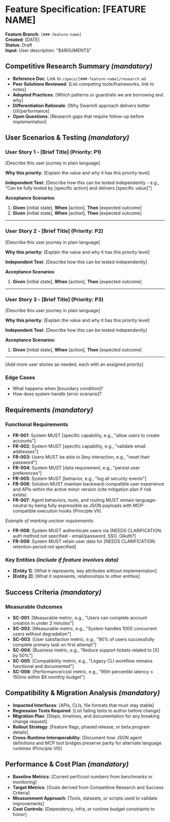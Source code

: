 # Feature Specification: [FEATURE NAME]

**Feature Branch**: `[###-feature-name]`  
**Created**: [DATE]  
**Status**: Draft  
**Input**: User description: "$ARGUMENTS"

## Competitive Research Summary *(mandatory)*

- **Reference Doc**: Link to `/specs/[###-feature-name]/research.md`
- **Peer Solutions Reviewed**: [List competing tools/frameworks, link to notes]
- **Adopted Practices**: [Which patterns or guardrails we are borrowing and why]
- **Differentiation Rationale**: [Why SwarmX approach delivers better UX/performance]
- **Open Questions**: [Research gaps that require follow-up before implementation]

## User Scenarios & Testing *(mandatory)*

<!--
  IMPORTANT: User stories should be PRIORITIZED as user journeys ordered by importance.
  Each user story/journey must be INDEPENDENTLY TESTABLE - meaning if you implement just ONE of them,
  you should still have a viable MVP (Minimum Viable Product) that delivers value.
  
  Assign priorities (P1, P2, P3, etc.) to each story, where P1 is the most critical.
  Think of each story as a standalone slice of functionality that can be:
  - Developed independently
  - Tested independently
  - Deployed independently
  - Demonstrated to users independently
-->

### User Story 1 - [Brief Title] (Priority: P1)

[Describe this user journey in plain language]

**Why this priority**: [Explain the value and why it has this priority level]

**Independent Test**: [Describe how this can be tested independently - e.g., "Can be fully tested by [specific action] and delivers [specific value]"]

**Acceptance Scenarios**:

1. **Given** [initial state], **When** [action], **Then** [expected outcome]
2. **Given** [initial state], **When** [action], **Then** [expected outcome]

---

### User Story 2 - [Brief Title] (Priority: P2)

[Describe this user journey in plain language]

**Why this priority**: [Explain the value and why it has this priority level]

**Independent Test**: [Describe how this can be tested independently]

**Acceptance Scenarios**:

1. **Given** [initial state], **When** [action], **Then** [expected outcome]

---

### User Story 3 - [Brief Title] (Priority: P3)

[Describe this user journey in plain language]

**Why this priority**: [Explain the value and why it has this priority level]

**Independent Test**: [Describe how this can be tested independently]

**Acceptance Scenarios**:

1. **Given** [initial state], **When** [action], **Then** [expected outcome]

---

[Add more user stories as needed, each with an assigned priority]

### Edge Cases

<!--
  ACTION REQUIRED: The content in this section represents placeholders.
  Fill them out with the right edge cases.
-->

- What happens when [boundary condition]?
- How does system handle [error scenario]?

## Requirements *(mandatory)*

<!--
  ACTION REQUIRED: The content in this section represents placeholders.
  Fill them out with the right functional requirements.
-->

### Functional Requirements

- **FR-001**: System MUST [specific capability, e.g., "allow users to create accounts"]
- **FR-002**: System MUST [specific capability, e.g., "validate email addresses"]  
- **FR-003**: Users MUST be able to [key interaction, e.g., "reset their password"]
- **FR-004**: System MUST [data requirement, e.g., "persist user preferences"]
- **FR-005**: System MUST [behavior, e.g., "log all security events"]
- **FR-006**: Solution MUST maintain backward-compatible user experience and APIs within the active minor version (cite mitigation plan if risk exists)
- **FR-007**: Agent behaviors, tools, and routing MUST remain language-neutral by being fully expressible as JSON payloads with MCP-compatible execution hooks (Principle VII).

*Example of marking unclear requirements:*

- **FR-008**: System MUST authenticate users via [NEEDS CLARIFICATION: auth method not specified - email/password, SSO, OAuth?]
- **FR-009**: System MUST retain user data for [NEEDS CLARIFICATION: retention period not specified]

### Key Entities *(include if feature involves data)*

- **[Entity 1]**: [What it represents, key attributes without implementation]
- **[Entity 2]**: [What it represents, relationships to other entities]

## Success Criteria *(mandatory)*

<!--
  ACTION REQUIRED: Define measurable success criteria.
  These must be technology-agnostic and measurable.
-->

### Measurable Outcomes

- **SC-001**: [Measurable metric, e.g., "Users can complete account creation in under 2 minutes"]
- **SC-002**: [Measurable metric, e.g., "System handles 1000 concurrent users without degradation"]
- **SC-003**: [User satisfaction metric, e.g., "90% of users successfully complete primary task on first attempt"]
- **SC-004**: [Business metric, e.g., "Reduce support tickets related to [X] by 50%"]
- **SC-005**: [Compatibility metric, e.g., "Legacy CLI workflow remains functional and documented"]
- **SC-006**: [Performance/cost metric, e.g., "95th percentile latency ≤ 150ms within $X monthly budget"]

## Compatibility & Migration Analysis *(mandatory)*

- **Impacted Interfaces**: [APIs, CLIs, file formats that must stay stable]
- **Regression Tests Required**: [List failing tests to author before change]
- **Migration Plan**: [Steps, timelines, and documentation for any breaking change request]
- **Rollout Strategy**: [Feature flags, phased release, or beta program details]
- **Cross-Runtime Interoperability**: [Document how JSON agent definitions and MCP tool bridges preserve parity for alternate language runtimes (Principle VII)]

## Performance & Cost Plan *(mandatory)*

- **Baseline Metrics**: [Current perf/cost numbers from benchmarks or monitoring]
- **Target Metrics**: [Goals derived from Competitive Research and Success Criteria]
- **Measurement Approach**: [Tools, datasets, or scripts used to validate improvements]
- **Cost Controls**: [Dependency, infra, or runtime budget constraints to honor]
